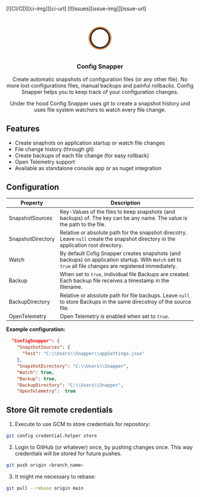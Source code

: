 [![CI/CD][ci-img]][ci-url]
[![Issues][issue-img]][issue-url]

<br />

<div align="center" style="display: flex; justify-content: center; align-items: center;">
  <a href="https://github.com/MatiasG19/config-snapper">
    <img src="logo/logo.svg" alt="Logo" width="80" height="80">
  </a>
</div>

<h3 align="center" style="display: flex; justify-content: center; align-items: center;">Config Snapper</h3>

<div align="center" style="justify-content: center; align-items: center;">
  <p>Create automatic snapshots of configuration files (or any other file). No more lost configurations files, manual backups and painful rollbacks. Config Snapper helps you to keep track of your configuration changes.</p>
  <p>Under the hood Config Snapper uses git to create a snapshot history und uses file system watchers to watch every file change.</p>
</div>



## Features

- Create snaphots on application startup or watch file changes
- File change history (through git)
- Create backups of each file change (for easy rollback)
- Open Telemetry support
- Available as standalone console app or as nuget integration

## Configuration

| Property          | Description                                                                                                                                              |
| ----------------- | -------------------------------------------------------------------------------------------------------------------------------------------------------- |
| SnapshotSources   | Key-Values of the files to keep snapshots (and backups) of. The key can be any name. The value is the path to the file.                                  |
| SnapshotDirectory | Relative or absolute path for the snapshot direcotry. Leave `null` create the snapshot directory in the application root directory.                      |
| Watch             | By default Cofig Snapper creates snapshots (and backups) on application startup. With `Watch` set to `true` all file changes are registered immediately. |
| Backup            | When set to `true`, individual file Backups are created. Each backup file receives a timestamp in the filename.                                          |
| BackupDirectory   | Relative or absolute path for file backups. Leave `null` to store Backups in the same direcotroy of the source file.                                     |
| OpenTelemetry     | Open Telemetry is enabled when set to `true`.                                                                                                            |

**Example configuration:**
```json
  "ConfigSnapper": {
    "SnapshotSources": {
      "Test": "C:\\Users\\Snapper\\appSettings.json"
    },
    "SnapshotDirectory": "C:\\Users\\Snapper",
    "Watch": true,
    "Backup": true,
    "BackupDirectory": "C:\\Users\\Snapper",
    "OpenTelemetry":  true
```

## Store Git remote credentials

1. Execute to use GCM to store credentials for repository:

```sh
git config credential.helper store
```

2. Login to GitHub (or whatever) once, by pushing changes once. This way credentials will be stored for future pushes.

```sh
git push origin <branch_name>
```

3. It might me necessary to rebase:

```sh
git pull --rebase origin main

```
